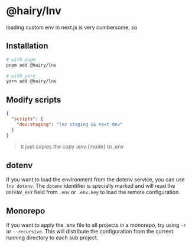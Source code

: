 # @hairy/lnv

loading custom env in next.js is very cumbersome, so

## Installation

```sh
# with pnpm
pnpm add @hairy/lnv

# with yarn
yarn add @hairy/lnv
```

## Modify scripts

```json
{
  "scripts": {
    "dev:staging": "lnv staging && next dev"
  }
}
```

> it just copies the copy .env.{mode} to .env

## dotenv

If you want to load the environment from the dotenv service, you can use `lnv dotenv`. The `dotenv` identifier is specially marked and will read the `DOTENV_KEY` field from `.env` or `.env.key` to load the remote configuration.

## Monorepo

If you want to apply the .env file to all projects in a monorepo, try using `-r` or `--recursive`. This will distribute the configuration from the current running directory to each sub project.